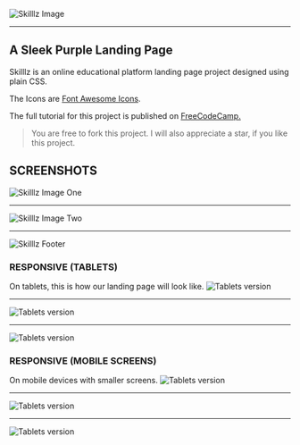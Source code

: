 ![Skilllz Image](./images/cover-1.png)
***
## A Sleek Purple Landing Page
Skilllz is an online educational platform landing page project designed using plain CSS.

The Icons are [Font Awesome Icons](https://fontawesome.com/v4.7/icons/).

The full tutorial for this project is published on [FreeCodeCamp.](https://www.freecodecamp.org/news/css-flexbox-and-grid-tutorial/)

> You are free to fork this project. I will also appreciate a star, if you like this project.

## SCREENSHOTS

![Skilllz Image One](./images/cover-1.png)
***
![Skilllz Image Two](./images/cover-2.png)
***
![Skilllz Footer](./images/footer.png)

### RESPONSIVE (TABLETS)
On tablets, this is how our landing page will look like.
![Tablets version](./images/tablet.png)
***

![Tablets version](./images/tablet-2.png)
***

![Tablets version](./images/table-3.png)


### RESPONSIVE (MOBILE SCREENS)
On mobile devices with smaller screens.
![Tablets version](./images/mobile.png)
***

![Tablets version](./images/mobile-2.png)
***

![Tablets version](./images/mobile-3.png)

